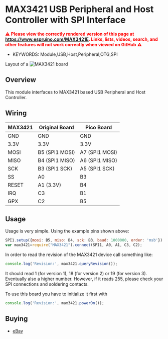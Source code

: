 <!--- Copyright (c) 2019 Christian-W. Budde. See the file LICENSE for copying permission. -->
MAX3421 USB Peripheral and Host Controller with SPI Interface
==============================================================

<span style="color:red">:warning: **Please view the correctly rendered version of this page at https://www.espruino.com/MAX3421E. Links, lists, videos, search, and other features will not work correctly when viewed on GitHub** :warning:</span>

* KEYWORDS: Module,USB,Host,Peripheral,OTG,SPI

Layout of a ![MAX3421](MAX3421/MAX3421.png) board

Overview
------------------

This module interfaces to MAX3421 based USB Peripheral and Host Controller.


Wiring
-------------------

| MAX3421   | Original Board | Pico Board     | 
|-----------|----------------|----------------|
| GND       | GND            | GND            |
| 3.3V      | 3.3V           | 3.3V           |
| MOSI      | B5 (SPI1 MOSI) | A7 (SPI1 MOSI) |
| MISO      | B4 (SPI1 MISO) | A6 (SPI1 MISO) |
| SCK       | B3 (SPI1 SCK)  | A5 (SPI1 SCK)  |       
| SS        | A0             | B3             |
| RESET     | A1 (3.3V)      | B4             |
| IRQ       | C3             | B1             |
| GPX       | C2             | B5             |


Usage
-------------------

Usage is very simple. Using the example pins shown above:

```JavaScript 
SPI1.setup({mosi: B5, miso: B4, sck: B3, baud: 1000000, order: 'msb'});
var max3421=require("MAX3421").connect(SPI1, A0, A1, C3, C2);
```

In order to read the revision of the MAX3421 device call something like:

```JavaScript 
console.log('Revision:', max3421.queryRevision());
```

It should read 1 (for version 1), 18 (for version 2) or 19 (for version 3). 
Eventually also a higher number. However, if it reads 255, please check your 
SPI connections and soldering contacts.

To use this board you have to initialize it first with

```JavaScript 
console.log('Revision:', max3421.powerOn());
```
  

Buying
-----

* [eBay](https://www.ebay.com/sch/i.html?&_nkw=Mini+USB+Host+Shield+max3421)


